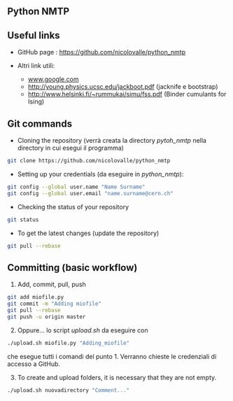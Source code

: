 ## Python NMTP

## Useful links



* GitHub page : https://github.com/nicolovalle/python_nmtp

* Altri link utili:
  * www.google.com
  * http://young.physics.ucsc.edu/jackboot.pdf (jacknife e bootstrap)
  * http://www.helsinki.fi/~rummukai/simu/fss.pdf (Binder cumulants for Ising)




## Git commands

* Cloning the repository (verrà creata la directory _pytoh_nmtp_ nella directory in cui esegui il programma)

```sh
git clone https://github.com/nicolovalle/python_nmtp
```


* Setting up your credentials (da eseguire in _python_nmtp_):
```sh
git config --global user.name "Name Surname"
git config --global user.email "name.surname@cern.ch"
```


* Checking the status of your repository
```sh
git status
```


* To get the latest changes (update the repository)
```sh
git pull --rebase
```




## Committing (basic workflow)


1. Add, commit, pull, push
```sh
git add miofile.py
git commit -m "Adding miofile"
git pull --rebase
git push -u origin master
```

2. Oppure... lo script _upload.sh_ da eseguire con
```sh
./upload.sh miofile.py "Adding_miofile"
```
che esegue tutti i comandi del punto 1. Verranno chieste le credenziali di accesso a GitHub.

3. To create and upload folders, it is necessary that they are not empty.
```sh
./upload.sh nuovadirectory "Comment..."
```